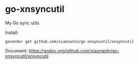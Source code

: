 # go-xnsyncutil
My Go sync utils

Install: 

`govendor get github.com/xiaonanln/go-xnsyncutil/xnsyncutil`

Document: https://godoc.org/github.com/xiaonanln/go-xnsyncutil/xnsyncutil

